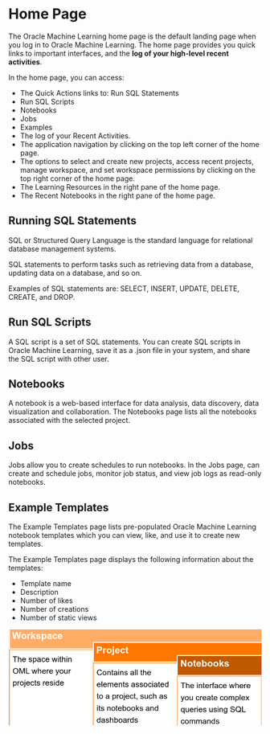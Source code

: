 # Home Page

The Oracle Machine Learning home page is the default landing page when you log in to Oracle Machine Learning. The home page provides you quick links to important interfaces, and the **log of your high-level recent activities**. 

In the home page, you can access: 
* The Quick Actions links to: Run SQL Statements 
* Run SQL Scripts 
* Notebooks 
* Jobs 
* Examples 
* The log of your Recent Activities. 
* The application navigation by clicking on the top left corner of the home page. 
* The options to select and create new projects, access recent projects, manage workspace, and set workspace permissions by clicking on the top right corner of the home page. 
* The Learning Resources in the right pane of the home page. 
* The Recent Notebooks in the right pane of the home page.

## Running SQL Statements

SQL or Structured Query Language is the standard language for relational database management systems.

SQL statements to perform tasks such as retrieving data from a database, updating data on a database, and so on.  

Examples of SQL statements are: 
SELECT, INSERT, UPDATE, DELETE, CREATE, and DROP.

## Run SQL Scripts 

A SQL script is a set of SQL statements. You can create SQL scripts in Oracle Machine Learning, save it as a .json file in your system, and share the SQL script with other user. 

## Notebooks

A notebook is a web-based interface for data analysis, data discovery, data visualization and collaboration. The Notebooks page lists all the notebooks associated with the selected project. 

## Jobs

Jobs allow you to create schedules to run notebooks. In the Jobs page, can create and schedule jobs, monitor job status, and view job logs as read-only notebooks.

## Example Templates 

The Example Templates page lists pre-populated Oracle Machine Learning notebook templates which you can view, like, and use it to create new templates. 

The Example Templates page displays the following information about the templates: 

* Template name 
* Description 
* Number of likes 
* Number of creations 
* Number of static views

![](https://github.com/saschahsp/guides_workshops/blob/master/ADW_ML/img/2.PNG)
